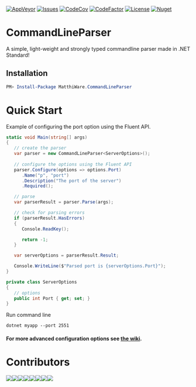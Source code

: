 [![AppVeyor](https://ci.appveyor.com/api/projects/status/4w6ik2k8lx95afp8?svg=true)](https://ci.appveyor.com/project/Matthiee/commandlineparser-core)
[![Issues](https://img.shields.io/github/issues/MatthiWare/CommandLineParser.Core.svg)](https://github.com/MatthiWare/CommandLineParser.Core/issues)
[![CodeCov](https://codecov.io/gh/MatthiWare/CommandLineParser.Core/branch/master/graph/badge.svg)](https://codecov.io/gh/MatthiWare/CommandLineParser.Core)
[![CodeFactor](https://www.codefactor.io/repository/github/matthiware/commandlineparser.core/badge)](https://www.codefactor.io/repository/github/matthiware/commandlineparser.core)
[![License](https://img.shields.io/badge/License-MIT-blue.svg)](https://tldrlegal.com/license/mit-license)
[![Nuget](https://buildstats.info/nuget/MatthiWare.CommandLineParser)](https://www.nuget.org/packages/MatthiWare.CommandLineParser)

# CommandLineParser

A simple, light-weight and strongly typed commandline parser made in .NET Standard!

## Installation
```powershell
PM> Install-Package MatthiWare.CommandLineParser
```

# Quick Start

Example of configuring the port option using the Fluent API. 

``` csharp
static void Main(string[] args)
{
   // create the parser
   var parser = new CommandLineParser<ServerOptions>();
   
   // configure the options using the Fluent API
   parser.Configure(options => options.Port)
      .Name("p", "port")
      .Description("The port of the server")
      .Required();

   // parse
   var parserResult = parser.Parse(args);

   // check for parsing errors
   if (parserResult.HasErrors)
   {
      Console.ReadKey();

      return -1;
   }

   var serverOptions = parserResult.Result;

   Console.WriteLine($"Parsed port is {serverOptions.Port}");
}

private class ServerOptions
{
   // options
   public int Port { get; set; }
}

```

Run command line

```shell
dotnet myapp --port 2551
```

#### For more advanced configuration options see [the wiki](https://github.com/MatthiWare/CommandLineParser.Core/wiki). 


# Contributors

[![](https://sourcerer.io/fame/Matthiee/MatthiWare/CommandLineParser.Core/images/0)](https://sourcerer.io/fame/Matthiee/MatthiWare/CommandLineParser.Core/links/0)[![](https://sourcerer.io/fame/Matthiee/MatthiWare/CommandLineParser.Core/images/1)](https://sourcerer.io/fame/Matthiee/MatthiWare/CommandLineParser.Core/links/1)[![](https://sourcerer.io/fame/Matthiee/MatthiWare/CommandLineParser.Core/images/2)](https://sourcerer.io/fame/Matthiee/MatthiWare/CommandLineParser.Core/links/2)[![](https://sourcerer.io/fame/Matthiee/MatthiWare/CommandLineParser.Core/images/3)](https://sourcerer.io/fame/Matthiee/MatthiWare/CommandLineParser.Core/links/3)[![](https://sourcerer.io/fame/Matthiee/MatthiWare/CommandLineParser.Core/images/4)](https://sourcerer.io/fame/Matthiee/MatthiWare/CommandLineParser.Core/links/4)[![](https://sourcerer.io/fame/Matthiee/MatthiWare/CommandLineParser.Core/images/5)](https://sourcerer.io/fame/Matthiee/MatthiWare/CommandLineParser.Core/links/5)[![](https://sourcerer.io/fame/Matthiee/MatthiWare/CommandLineParser.Core/images/6)](https://sourcerer.io/fame/Matthiee/MatthiWare/CommandLineParser.Core/links/6)[![](https://sourcerer.io/fame/Matthiee/MatthiWare/CommandLineParser.Core/images/7)](https://sourcerer.io/fame/Matthiee/MatthiWare/CommandLineParser.Core/links/7)
